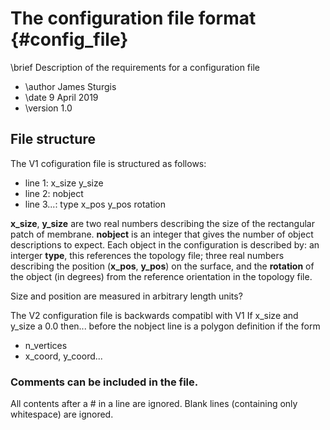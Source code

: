 # The configuration file format {#config_file}
\brief   Description of the requirements for a configuration file

 * \author  James Sturgis
 * \date    9 April 2019
 * \version 1.0

## File structure

The V1 cofiguration file is structured as follows:

 * line 1: x_size y_size
 * line 2: nobject
 * line 3...: type x_pos y_pos rotation

**x_size**, **y_size** are two real numbers describing the size of the rectangular patch of membrane.
**nobject** is an integer that gives the number of object descriptions to expect.
Each object in the configuration is described by:
an interger **type**, this references the topology file;
three real numbers describing the position (**x_pos**, **y_pos**) on the surface,
and the **rotation** of the object (in degrees) from the reference orientation in the topology file.

Size and position are measured in arbitrary length units?

The V2 configuration file is backwards compatibl with V1
If x_size and y_size a 0.0 then...
before the nobject line is a polygon definition if the form
 * n_vertices
 * x_coord, y_coord...

### Comments can be included in the file.
All contents after a # in a line are ignored.
Blank lines (containing only whitespace) are ignored.


